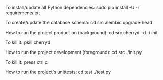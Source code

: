 To install/update all Python dependencies:
  sudo pip install -U -r requirements.txt 

To create/update the database schema:
  cd src
  alembic upgrade head

How to run the project production (background):
  cd src
  cherryd -d -i init

  To kill it:  pkill cherryd

How to run the project development (foreground):
  cd src
  ./init.py

  To kill it:  press ctrl c

How to run the project's unittests:
  cd test
  ./test.py
